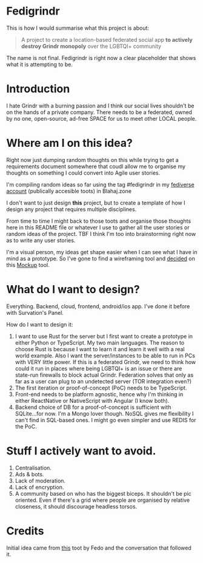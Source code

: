 # Fedigrindr 

This is how I would summarise what this project is about:
> A project to create a location-based federated social app **to actively destroy Grindr monopoly** over the LGBTQI+ community

The name is not final. Fedigrindr is right now a clear placeholder that shows what it is attempting to be. 

# Introduction

I hate Grindr with a burning passion and I think our social lives shouldn't be on the hands of a private company. There needs to be a federated, owned by no one, open-source, ad-free SPACE for us to meet other LOCAL people. 

# Where am I on this idea?

Right now just dumping random thoughts on this while trying to get a requirements document somewhere that coudl allow me to organise my thoughts on something I could convert into Agile user stories. 

I'm compiling random ideas so far using the tag #fedigrindr in my [fediverse account](https://blahaj.zone/tags/fedigrindr) (publically accesible toots) in Blahaj.zone

I don't want to just design **this** project, but to create a template of how I design any project that requires multiple disciplines. 

From time to time I might back to those toots and organise those thoughts here in this README file or whatever I use to gather all the user stories or random ideas of the project. TBF I think I'm too into brainstorming right now as to write any user stories. 

I'm a visual person, my ideas get shape easier when I can see what I have in mind as a prototype. So I've gone to find a wireframing tool and [decided](https://blahaj.zone/notes/9fpttn1rzc) on this [Mockup](https://app.moqups.com/) tool. 

# What do I want to design?

Everything. Backend, cloud, frontend, android/ios app. I've done it before with Survation's Panel. 

How do I want to design it:
1. I want to use Rust for the server but I first want to create a prototype in either Python or TypeScript. My two main languages. The reason to choose Rust is because I want to learn it and learn it well with a real world example. Also I want the server/instances to be able to run in PCs with VERY little power. If this is a federated Grindr, we need to think how could it run in places where being LGBTQI+ is an issue or there are state-run firewalls to block actual Grindr. Federation solves that only as far as a user can plug to an undetected server (TOR integration even?)
2. The first iteration or proof-of-concept (PoC) needs to be TypeScript. 
3. Front-end needs to be platform agnostic, hence why I'm thinking in either ReactNative or NativeScript with Angular (I know both). 
4. Backend choice of DB for a proof-of-concept is sufficient with SQLite...for now. I'm a Mongo lover though. NoSQL gives me flexibility I can't find in SQL-based ones. I might go even simpler and use REDIS for the PoC.

# Stuff I actively want to avoid. 

1. Centralisation. 
2. Ads & bots. 
4. Lack of moderation. 
5. Lack of encryption. 
6. A community based on who has the biggest biceps. It shouldn't be pic oriented. Even if there's a grid where people are organised by relative closeness, it should discourage headless torsos. 

# Credits

Initial idea came from [this](https://calckey.social/notes/9fmjo1uvorj015av) toot by Fedo and the conversation that followed it. 
